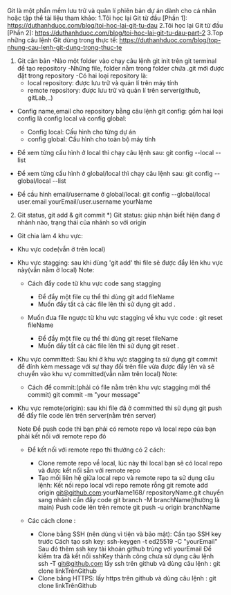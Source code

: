 Git là một phần mềm lưu trữ và quản lí phiên bản dự án dành cho cá nhân hoặc tập thể 
tài liệu tham khảo:
    1.Tôi học lại Git từ đầu [Phần 1]: 
    https://duthanhduoc.com/blog/toi-hoc-lai-git-tu-dau
    2.Tôi học lại Git từ đầu [Phần 2]: 
    https://duthanhduoc.com/blog/toi-hoc-lai-git-tu-dau-part-2
    3.Top những câu lệnh Git dùng trong thực tế: 
    https://duthanhduoc.com/blog/top-nhung-cau-lenh-git-dung-trong-thuc-te

1. Git căn bản
-Nào một folder vào chạy câu lệnh git init trên git terminal để tạo repository
-Những file, folder nằm trong folder chứa .git mới được đặt trong repository
    -Có hai loại repository là:
    + local repository: được lưu trữ và quản lí trên máy tính
    + remote repository: được lưu trữ và quản lí trên server(github, gitLab,..)

- Config name,email cho repository bằng câu lệnh git config: gồm hai loại config là config local và config global:
    + Config local: Cấu hình cho từng dự án
    + config global: Cấu hình cho toàn bộ máy tính 
- Để xem từng cấu hình ở local thì chạy câu lệnh sau:
        git config --local --list
    
- Để xem từng cấu hình ở global/local thì chạy câu lệnh sau:
        git config --global/local --list
- Để cầu hình email/username ở global/local:
        git config --global/local user.email yourEmail/user.username yourName
2. Git status, git add & git commit
*) Git status: giúp nhận biết hiện đang ở nhánh nào, trạng thái của nhánh so với origin
- Git chia làm 4 khu vực:
+ Khu vực code(vẫn ở trên local)
+ Khu vực stagging: sau khi dùng 'git add' thì file sẽ được đẩy lên khu vực này(vẫn nằm ở local)
    Note:
    - Cách đẩy code từ khu vực code sang stagging   
        + Để đẩy một file cụ thể thì dùng git add fileName
        + Muốn đẩy tất cả các file lên thì sử dụng git add .
    
    - Muốn đưa file ngược từ khu vực stagging về khu vực code :
    git reset fileName  
        + Để đẩy một file cụ thể thì dùng git reset fileName
        + Muốn đẩy tất cả các file lên thì sử dụng git reset .
+ Khu vực committed: Sau khi ở khu vực stagging ta sử dụng git commit để đính kèm message với sự thay đổi trên file vừa được đẩy lên và sẽ chuyển vào khu vự committed(vẫn nằm trên local)
    Note:
    - Cách để commit:(phải có file nằm trên khu vực stagging mới thể commit)
        git commit -m "your message"

+ Khu vực remote(origin): sau khi file đã ở committed thì sử dụng git push để đẩy file code lên trên server(nằm trên server)


    Note Để push code thì bạn phải có remote repo và local repo của bạn phải kết nối với remote repo đó
    - Để kết nối với remote repo thì thường có 2 cách:
        + Clone remote repo về local, lúc này thì local bạn sẽ có local repo và được kết nối sẵn với remote repo
        + Tạo mối liên hệ giữa local repo và remote repo ta sử dụng câu lệnh:
            Kết nối repo local với repo remote rỗng
                git remote add origin git@github.com:yourName168/
                repositoryName.git
            chuyển sang nhánh cần đẩy code
                git branch -M branchName(thường là main)
            Push code lên trên remote
                git push -u origin branchName
        
    - Các cách clone :
        + Clone bằng SSH (nên dùng vì tiện và bảo mật): Cần tạo SSH key trước
        Cách tạo ssh key: 
            ssh-keygen -t ed25519 -C "yourEmail"
            Sau đó thêm ssh key tài khoản github trùng với yourEmail
        Để kiểm tra đã kết nối sshKey thành công chưa sử dụng câu lệnh
            ssh -T git@github.com
        lấy ssh trên github và dùng câu lệnh :
            git clone linkTrênGithub
        + Clone bằng HTTPS:
        lấy https trên github và dùng câu lệnh :
            git clone linkTrênGithub